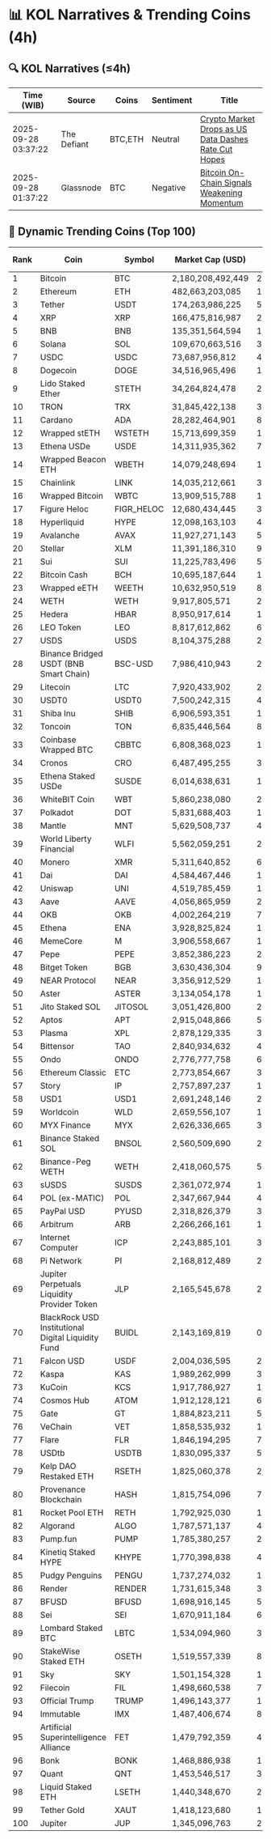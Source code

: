 # 📊 KOL Narratives & Trending Coins (4h)

## 🔍 KOL Narratives (≤4h)

| Time (WIB) | Source | Coins | Sentiment | Title |
|------------|--------|-------|-----------|-------|
| 2025-09-28 03:37:22 | The Defiant | BTC,ETH | Neutral | [Crypto Market Drops as US Data Dashes Rate Cut Hopes](https://thedefiant.io/example1) |
| 2025-09-28 01:37:22 | Glassnode | BTC | Negative | [Bitcoin On-Chain Signals Weakening Momentum](https://glassnode.com/example2) |

## 🚀 Dynamic Trending Coins (Top 100)

| Rank | Coin | Symbol | Market Cap (USD) | 24h Volume (USD) |
|------|------|--------|------------------|------------------|
| 1 | Bitcoin | BTC | 2,180,208,492,449 | 22,605,010,257 |
| 2 | Ethereum | ETH | 482,663,203,085 | 16,284,484,702 |
| 3 | Tether | USDT | 174,263,986,225 | 53,409,445,824 |
| 4 | XRP | XRP | 166,475,816,987 | 2,824,842,964 |
| 5 | BNB | BNB | 135,351,564,594 | 1,480,998,067 |
| 6 | Solana | SOL | 109,670,663,516 | 3,665,108,690 |
| 7 | USDC | USDC | 73,687,956,812 | 4,726,134,351 |
| 8 | Dogecoin | DOGE | 34,516,965,496 | 1,271,266,930 |
| 9 | Lido Staked Ether | STETH | 34,264,824,478 | 29,630,447 |
| 10 | TRON | TRX | 31,845,422,138 | 383,997,776 |
| 11 | Cardano | ADA | 28,282,464,901 | 852,012,694 |
| 12 | Wrapped stETH | WSTETH | 15,713,699,359 | 16,443,567 |
| 13 | Ethena USDe | USDE | 14,311,935,362 | 755,428,546 |
| 14 | Wrapped Beacon ETH | WBETH | 14,079,248,694 | 13,613,450 |
| 15 | Chainlink | LINK | 14,035,212,661 | 302,574,175 |
| 16 | Wrapped Bitcoin | WBTC | 13,909,515,788 | 132,860,965 |
| 17 | Figure Heloc | FIGR_HELOC | 12,680,434,445 | 352,317 |
| 18 | Hyperliquid | HYPE | 12,098,163,103 | 476,610,932 |
| 19 | Avalanche | AVAX | 11,927,271,143 | 564,893,404 |
| 20 | Stellar | XLM | 11,391,186,310 | 90,843,004 |
| 21 | Sui | SUI | 11,225,783,496 | 540,161,115 |
| 22 | Bitcoin Cash | BCH | 10,695,187,644 | 159,370,524 |
| 23 | Wrapped eETH | WEETH | 10,632,950,519 | 8,963,447 |
| 24 | WETH | WETH | 9,917,805,571 | 245,779,577 |
| 25 | Hedera | HBAR | 8,950,917,614 | 100,161,385 |
| 26 | LEO Token | LEO | 8,817,612,862 | 602,712 |
| 27 | USDS | USDS | 8,104,375,288 | 2,202,008 |
| 28 | Binance Bridged USDT (BNB Smart Chain) | BSC-USD | 7,986,410,943 | 2,703,025,946 |
| 29 | Litecoin | LTC | 7,920,433,902 | 242,902,936 |
| 30 | USDT0 | USDT0 | 7,500,242,315 | 435,307,265 |
| 31 | Shiba Inu | SHIB | 6,906,593,351 | 103,393,827 |
| 32 | Toncoin | TON | 6,835,446,564 | 83,336,348 |
| 33 | Coinbase Wrapped BTC | CBBTC | 6,808,368,023 | 189,226,286 |
| 34 | Cronos | CRO | 6,487,495,255 | 32,104,027 |
| 35 | Ethena Staked USDe | SUSDE | 6,014,638,631 | 155,965,048 |
| 36 | WhiteBIT Coin | WBT | 5,860,238,080 | 25,062,383 |
| 37 | Polkadot | DOT | 5,831,688,403 | 134,805,790 |
| 38 | Mantle | MNT | 5,629,508,737 | 429,131,231 |
| 39 | World Liberty Financial | WLFI | 5,562,059,251 | 225,189,219 |
| 40 | Monero | XMR | 5,311,640,852 | 69,530,306 |
| 41 | Dai | DAI | 4,584,467,446 | 127,767,840 |
| 42 | Uniswap | UNI | 4,519,785,459 | 192,733,409 |
| 43 | Aave | AAVE | 4,056,865,959 | 217,118,715 |
| 44 | OKB | OKB | 4,002,264,219 | 70,828,407 |
| 45 | Ethena | ENA | 3,928,825,824 | 146,705,056 |
| 46 | MemeCore | M | 3,906,558,667 | 13,332,839 |
| 47 | Pepe | PEPE | 3,852,386,223 | 248,110,136 |
| 48 | Bitget Token | BGB | 3,630,436,304 | 98,312,183 |
| 49 | NEAR Protocol | NEAR | 3,356,912,529 | 103,747,074 |
| 50 | Aster | ASTER | 3,134,054,178 | 1,171,874,822 |
| 51 | Jito Staked SOL | JITOSOL | 3,051,426,800 | 21,077,197 |
| 52 | Aptos | APT | 2,915,048,866 | 506,169,257 |
| 53 | Plasma | XPL | 2,878,129,335 | 3,019,753,833 |
| 54 | Bittensor | TAO | 2,840,934,632 | 49,827,525 |
| 55 | Ondo | ONDO | 2,776,777,758 | 67,131,331 |
| 56 | Ethereum Classic | ETC | 2,773,854,667 | 34,551,418 |
| 57 | Story | IP | 2,757,897,237 | 102,332,380 |
| 58 | USD1 | USD1 | 2,691,248,146 | 265,597,117 |
| 59 | Worldcoin | WLD | 2,659,556,107 | 192,162,460 |
| 60 | MYX Finance | MYX | 2,626,336,665 | 333,181,977 |
| 61 | Binance Staked SOL | BNSOL | 2,560,509,690 | 2,137,338 |
| 62 | Binance-Peg WETH | WETH | 2,418,060,575 | 50,949,572 |
| 63 | sUSDS | SUSDS | 2,361,072,974 | 15,223,958 |
| 64 | POL (ex-MATIC) | POL | 2,347,667,944 | 44,830,332 |
| 65 | PayPal USD | PYUSD | 2,318,826,379 | 34,308,381 |
| 66 | Arbitrum | ARB | 2,266,266,161 | 100,581,488 |
| 67 | Internet Computer | ICP | 2,243,885,101 | 35,172,143 |
| 68 | Pi Network | PI | 2,168,812,489 | 27,364,912 |
| 69 | Jupiter Perpetuals Liquidity Provider Token | JLP | 2,165,545,678 | 25,311,397 |
| 70 | BlackRock USD Institutional Digital Liquidity Fund | BUIDL | 2,143,169,819 | 0.0 |
| 71 | Falcon USD | USDF | 2,004,036,595 | 22,833,620 |
| 72 | Kaspa | KAS | 1,989,262,999 | 31,013,393 |
| 73 | KuCoin | KCS | 1,917,786,927 | 1,998,081 |
| 74 | Cosmos Hub | ATOM | 1,912,128,121 | 65,717,480 |
| 75 | Gate | GT | 1,884,823,211 | 5,886,067 |
| 76 | VeChain | VET | 1,858,535,932 | 18,615,227 |
| 77 | Flare | FLR | 1,846,194,295 | 7,949,975 |
| 78 | USDtb | USDTB | 1,830,095,337 | 59,389,143 |
| 79 | Kelp DAO Restaked ETH | RSETH | 1,825,060,378 | 2,298,121 |
| 80 | Provenance Blockchain | HASH | 1,815,754,096 | 76,016 |
| 81 | Rocket Pool ETH | RETH | 1,792,925,030 | 1,416,754 |
| 82 | Algorand | ALGO | 1,787,571,137 | 49,635,456 |
| 83 | Pump.fun | PUMP | 1,785,380,257 | 260,922,392 |
| 84 | Kinetiq Staked HYPE | KHYPE | 1,770,398,838 | 42,807,403 |
| 85 | Pudgy Penguins | PENGU | 1,737,274,032 | 109,831,643 |
| 86 | Render | RENDER | 1,731,615,348 | 34,964,493 |
| 87 | BFUSD | BFUSD | 1,698,916,145 | 5,605,141 |
| 88 | Sei | SEI | 1,670,911,184 | 60,043,271 |
| 89 | Lombard Staked BTC | LBTC | 1,534,094,960 | 3,059,795 |
| 90 | StakeWise Staked ETH | OSETH | 1,519,557,339 | 85,227 |
| 91 | Sky | SKY | 1,501,154,328 | 13,584,471 |
| 92 | Filecoin | FIL | 1,498,660,538 | 75,700,558 |
| 93 | Official Trump | TRUMP | 1,496,143,377 | 131,999,451 |
| 94 | Immutable | IMX | 1,487,406,674 | 88,978,999 |
| 95 | Artificial Superintelligence Alliance | FET | 1,479,792,359 | 41,223,904 |
| 96 | Bonk | BONK | 1,468,886,938 | 118,551,946 |
| 97 | Quant | QNT | 1,453,546,517 | 33,817,887 |
| 98 | Liquid Staked ETH | LSETH | 1,440,348,670 | 283,991 |
| 99 | Tether Gold | XAUT | 1,418,123,680 | 185,689,346 |
| 100 | Jupiter | JUP | 1,345,096,763 | 25,556,068 |